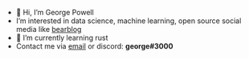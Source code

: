 - 👋 Hi, I’m George Powell
- I’m interested in data science, machine learning, open source social media like [bearblog](https://bearblog.dev/)
- 🌱 I’m currently learning rust
- Contact me via [email](mailto:powellg@wit.edu) or discord: **george#3000**

<!---
powellgatwit/powellgatwit is a ✨ special ✨ repository because its `README.md` (this file) appears on your GitHub profile.
You can click the Preview link to take a look at your changes.
--->
